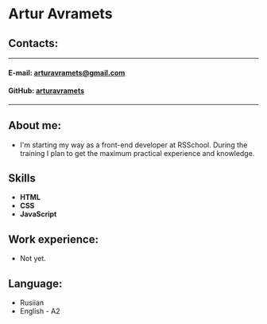 # Artur Avramets
## Contacts:
***
#### **E-mail:** arturavramets@gmail.com
#### **GitHub:** [arturavramets](https://github.com/arturavramets)
***
## About me:
* I'm starting my way as a front-end developer at RSSchool. During the training I plan to get the maximum practical experience and knowledge.
## Skills
* **HTML**
* **CSS**
* **JavaScript**
## Work experience:
* Not yet.
## Language:
* Rusiian
* English - A2
